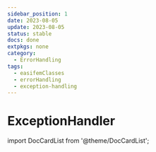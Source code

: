 ```yaml
---
sidebar_position: 1
date: 2023-08-05
update: 2023-08-05
status: stable
docs: done
extpkgs: none
category:
  - ErrorHandling
tags:
  - easifemClasses
  - errorHandling
  - exception-handling
---
```


# ExceptionHandler

import DocCardList from '@theme/DocCardList';

<DocCardList />
